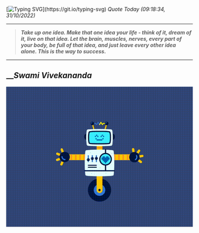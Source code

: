 [![Typing SVG](https://readme-typing-svg.herokuapp.com?font=Press+Start+2P&color=C2F784&size=35&width=900&height=100&lines=Hello+World%2C+I'm+Hung+!)](https://git.io/typing-svg) 
 _Quote Today (09:18:34, 31/10/2022)_
___
>**_Take up one idea. Make that one idea your life - think of it, dream of it, live on that idea. Let the brain, muscles, nerves, every part of your body, be full of that idea, and just leave every other idea alone. This is the way to success._**
___

## __**_Swami Vivekananda_**

![RobotDance](src/assets/images/robot-dancing-dribble.gif?style=center)

